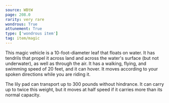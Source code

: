 ```yaml
---
source: WBtW
page: 208.0
rarity: very rare
wondrous: True
attunement: True
type: ['wondrous item']
tag: item/magic
---
```


This magic vehicle is a 10-foot-diameter leaf that floats on water. It has tendrils that propel it across land and across the water's surface (but not underwater), as well as through the air. It has a walking, flying, and swimming speed of 20 feet, and it can hover. It moves according to your spoken directions while you are riding it.

The lily pad can transport up to 300 pounds without hindrance. It can carry up to twice this weight, but it moves at half speed if it carries more than its normal capacity.


